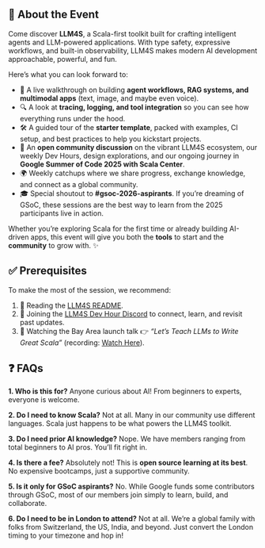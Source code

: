 ## 🌟 About the Event

Come discover **LLM4S**, a Scala-first toolkit built for crafting intelligent agents and LLM-powered applications. With type safety, expressive workflows, and built-in observability, LLM4S makes modern AI development approachable, powerful, and fun.

Here’s what you can look forward to:

- 🚀 A live walkthrough on building **agent workflows, RAG systems, and multimodal apps** (text, image, and maybe even voice).
- 🔍 A look at **tracing, logging, and tool integration** so you can see how everything runs under the hood.
- 🛠️ A guided tour of the **starter template**, packed with examples, CI setup, and best practices to help you kickstart projects.
- 💬 An **open community discussion** on the vibrant LLM4S ecosystem, our weekly Dev Hours, design explorations, and our ongoing journey in **Google Summer of Code 2025 with Scala Center**.
- 🌍 Weekly catchups where we share progress, exchange knowledge, and connect as a global community.
- 🎓 Special shoutout to **#gsoc-2026-aspirants**. If you’re dreaming of GSoC, these sessions are the best way to learn from the 2025 participants live in action.

Whether you’re exploring Scala for the first time or already building AI-driven apps, this event will give you both the **tools** to start and the **community** to grow with. ✨

## ✅ Prerequisites

To make the most of the session, we recommend:

1. 📖 Reading the [LLM4S README](https://github.com/llm4s/llm4s).
2. 💬 Joining the [LLM4S Dev Hour Discord](https://discord.gg/dWJSb2h6nq) to connect, learn, and revisit past updates.
3. 🎥 Watching the Bay Area launch talk 👉 *“Let’s Teach LLMs to Write Great Scala”* (recording: [Watch Here](https://lnkd.in/eVShG5Gd)).

## ❓ FAQs

**1. Who is this for?**
Anyone curious about AI! From beginners to experts, everyone is welcome.

**2. Do I need to know Scala?**
Not at all. Many in our community use different languages. Scala just happens to be what powers the LLM4S toolkit.

**3. Do I need prior AI knowledge?**
Nope. We have members ranging from total beginners to AI pros. You’ll fit right in.

**4. Is there a fee?**
Absolutely not! This is **open source learning at its best**. No expensive bootcamps, just a supportive community.

**5. Is it only for GSoC aspirants?**
No. While Google funds some contributors through GSoC, most of our members join simply to learn, build, and collaborate.

**6. Do I need to be in London to attend?**
Not at all. We’re a global family with folks from Switzerland, the US, India, and beyond. Just convert the London timing to your timezone and hop in!
